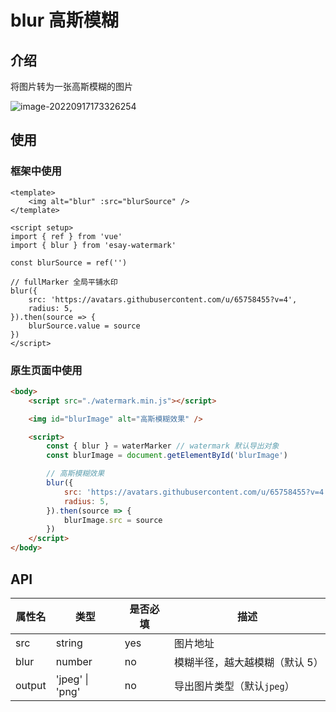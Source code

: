 # blur 高斯模糊

## 介绍

将图片转为一张高斯模糊的图片

![image-20220917173326254](https://vitepress-source.oss-cn-beijing.aliyuncs.com/typoraimage-20220917173326254.png)

## 使用

### 框架中使用

```vue
<template>
	<img alt="blur" :src="blurSource" />
</template>

<script setup>
import { ref } from 'vue'
import { blur } from 'esay-watermark'

const blurSource = ref('')

// fullMarker 全局平铺水印
blur({
	src: 'https://avatars.githubusercontent.com/u/65758455?v=4',
	radius: 5,
}).then(source => {
	blurSource.value = source
})
</script>
```

### 原生页面中使用

```html
<body>
	<script src="./watermark.min.js"></script>

	<img id="blurImage" alt="高斯模糊效果" />

	<script>
		const { blur } = waterMarker // watermark 默认导出对象
		const blurImage = document.getElementById('blurImage')

		// 高斯模糊效果
		blur({
			src: 'https://avatars.githubusercontent.com/u/65758455?v=4',
			radius: 5,
		}).then(source => {
			blurImage.src = source
		})
	</script>
</body>
```

## API

| 属性名 | 类型            | 是否必填 | 描述                           |
| ------ | --------------- | -------- | ------------------------------ |
| src    | string          | yes      | 图片地址                       |
| blur   | number          | no       | 模糊半径，越大越模糊（默认 5） |
| output | 'jpeg' \| 'png' | no       | 导出图片类型（默认`jpeg`）     |
